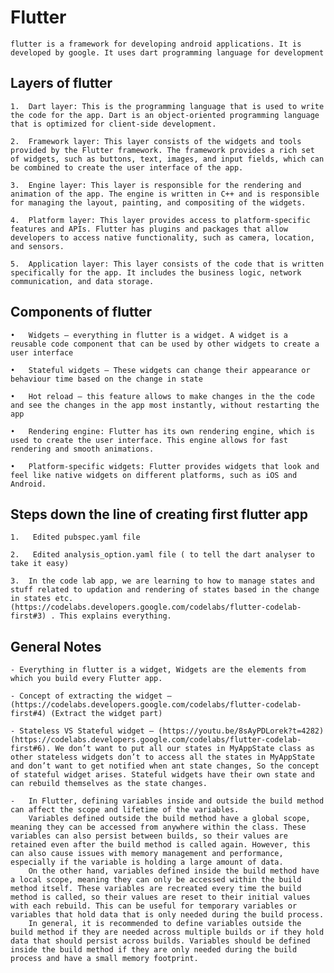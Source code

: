 # Flutter

    flutter is a framework for developing android applications. It is developed by google. It uses dart programming language for development

## Layers of flutter

    1.	Dart layer: This is the programming language that is used to write the code for the app. Dart is an object-oriented programming language that is optimized for client-side development.

    2.	Framework layer: This layer consists of the widgets and tools provided by the Flutter framework. The framework provides a rich set of widgets, such as buttons, text, images, and input fields, which can be combined to create the user interface of the app.

    3.	Engine layer: This layer is responsible for the rendering and animation of the app. The engine is written in C++ and is responsible for managing the layout, painting, and compositing of the widgets.

    4.	Platform layer: This layer provides access to platform-specific features and APIs. Flutter has plugins and packages that allow developers to access native functionality, such as camera, location, and sensors.

    5.	Application layer: This layer consists of the code that is written specifically for the app. It includes the business logic, network communication, and data storage.

## Components of flutter

    •	Widgets – everything in flutter is a widget. A widget is a reusable code component that can be used by other widgets to create a user interface

    •	Stateful widgets – These widgets can change their appearance or behaviour time based on the change in state

    •	Hot reload – this feature allows to make changes in the the code and see the changes in the app most instantly, without restarting the app

    •	Rendering engine: Flutter has its own rendering engine, which is used to create the user interface. This engine allows for fast rendering and smooth animations.

    •	Platform-specific widgets: Flutter provides widgets that look and feel like native widgets on different platforms, such as iOS and Android.

## Steps down the line of creating first flutter app
    1.	 Edited pubspec.yaml file

    2.	 Edited analysis_option.yaml file ( to tell the dart analyser to take it easy)

    3.	In the code lab app, we are learning to how to manage states and stuff related to updation and rendering of states based in the change in states etc. (https://codelabs.developers.google.com/codelabs/flutter-codelab-first#3) . This explains everything.

## General Notes
    
    - Everything in flutter is a widget, Widgets are the elements from which you build every Flutter app. 

    - Concept of extracting the widget – (https://codelabs.developers.google.com/codelabs/flutter-codelab-first#4) (Extract the widget part)

    - Stateless VS Stateful widget – (https://youtu.be/8sAyPDLorek?t=4282) (https://codelabs.developers.google.com/codelabs/flutter-codelab-first#6). We don’t want to put all our states in MyAppState class as other stateless widgets don’t to access all the states in MyAppState and don’t want to get notified when ant state changes, So the concept of stateful widget arises. Stateful widgets have their own state and can rebuild themselves as the state changes.

    -   In Flutter, defining variables inside and outside the build method can affect the scope and lifetime of the variables.
        Variables defined outside the build method have a global scope, meaning they can be accessed from anywhere within the class. These variables can also persist between builds, so their values are retained even after the build method is called again. However, this can also cause issues with memory management and performance, especially if the variable is holding a large amount of data.
        On the other hand, variables defined inside the build method have a local scope, meaning they can only be accessed within the build method itself. These variables are recreated every time the build method is called, so their values are reset to their initial values with each rebuild. This can be useful for temporary variables or variables that hold data that is only needed during the build process.
        In general, it is recommended to define variables outside the build method if they are needed across multiple builds or if they hold data that should persist across builds. Variables should be defined inside the build method if they are only needed during the build process and have a small memory footprint.
